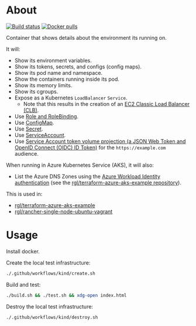 # About

[![Build status](https://img.shields.io/github/actions/workflow/status/rgl/kubernetes-hello/main.yml?branch=master)](https://github.com/rgl/kubernetes-hello/actions/workflows/main.yml)
[![Docker pulls](https://img.shields.io/docker/pulls/ruilopes/kubernetes-hello)](https://hub.docker.com/repository/docker/ruilopes/kubernetes-hello)

Container that shows details about the environment its running on.

It will:

* Show its environment variables.
* Show its tokens, secrets, and configs (config maps).
* Show its pod name and namespace.
* Show the containers running inside its pod.
* Show its memory limits.
* Show its cgroups.
* Expose as a Kubernetes `LoadBalancer` `Service`.
  * Note that this results in the creation of an [EC2 Classic Load Balancer (CLB)](https://docs.aws.amazon.com/elasticloadbalancing/latest/classic/introduction.html).
* Use [Role and RoleBinding](https://kubernetes.io/docs/reference/access-authn-authz/rbac/).
* Use [ConfigMap](https://kubernetes.io/docs/concepts/configuration/configmap/).
* Use [Secret](https://kubernetes.io/docs/concepts/configuration/secret/).
* Use [ServiceAccount](https://kubernetes.io/docs/concepts/security/service-accounts/).
* Use [Service Account token volume projection (a JSON Web Token and OpenID Connect (OIDC) ID Token)](https://kubernetes.io/docs/tasks/configure-pod-container/configure-service-account/#serviceaccount-token-volume-projection) for the `https://example.com` audience.

When running in Azure Kubernetes Service (AKS), it will also:

* List the Azure DNS Zones using the [Azure Workload Identity authentication](https://azure.github.io/azure-workload-identity/docs/) (see the [rgl/terraform-azure-aks-example repository](https://github.com/rgl/terraform-azure-aks-example)).

This is used in:

* [rgl/terraform-azure-aks-example](https://github.com/rgl/terraform-azure-aks-example)
* [rgl/rancher-single-node-ubuntu-vagrant](https://github.com/rgl/rancher-single-node-ubuntu-vagrant)

# Usage

Install docker.

Create the local test infrastructure:

```bash
./.github/workflows/kind/create.sh
```

Build and test:

```bash
./build.sh && ./test.sh && xdg-open index.html
```

Destroy the local test infrastructure:

```bash
./.github/workflows/kind/destroy.sh
```
